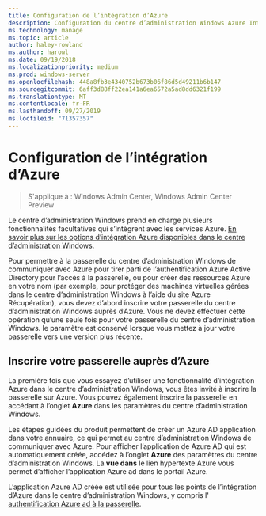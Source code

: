 ```yaml
---
title: Configuration de l’intégration d’Azure
description: Configuration du centre d’administration Windows Azure Integration (projet Honolulu). Connexion de votre passerelle du centre d’administration Windows à Azure.
ms.technology: manage
ms.topic: article
author: haley-rowland
ms.author: harowl
ms.date: 09/19/2018
ms.localizationpriority: medium
ms.prod: windows-server
ms.openlocfilehash: 448a8fb3e4340752b673b06f86d5d49211b6b147
ms.sourcegitcommit: 6aff3d88ff22ea141a6ea6572a5ad8dd6321f199
ms.translationtype: MT
ms.contentlocale: fr-FR
ms.lasthandoff: 09/27/2019
ms.locfileid: "71357357"
---
```

# <a name="configuring-azure-integration"></a>Configuration de l’intégration d’Azure

>S'applique à : Windows Admin Center, Windows Admin Center Preview

Le centre d’administration Windows prend en charge plusieurs fonctionnalités facultatives qui s’intègrent avec les services Azure. [En savoir plus sur les options d’intégration Azure disponibles dans le centre d’administration Windows.](../plan/azure-integration-options.md)

Pour permettre à la passerelle du centre d’administration Windows de communiquer avec Azure pour tirer parti de l’authentification Azure Active Directory pour l’accès à la passerelle, ou pour créer des ressources Azure en votre nom (par exemple, pour protéger des machines virtuelles gérées dans le centre d’administration Windows à l’aide du site Azure Récupération), vous devez d’abord inscrire votre passerelle du centre d’administration Windows auprès d’Azure. Vous ne devez effectuer cette opération qu’une seule fois pour votre passerelle du centre d’administration Windows. le paramètre est conservé lorsque vous mettez à jour votre passerelle vers une version plus récente.

## <a name="register-your-gateway-with-azure"></a>Inscrire votre passerelle auprès d’Azure

La première fois que vous essayez d’utiliser une fonctionnalité d’intégration Azure dans le centre d’administration Windows, vous êtes invité à inscrire la passerelle sur Azure. Vous pouvez également inscrire la passerelle en accédant à l’onglet **Azure** dans les paramètres du centre d’administration Windows.

Les étapes guidées du produit permettent de créer un Azure AD application dans votre annuaire, ce qui permet au centre d’administration Windows de communiquer avec Azure. Pour afficher l’application de Azure AD qui est automatiquement créée, accédez à l’onglet **Azure** des paramètres du centre d’administration Windows. La **vue dans** le lien hypertexte Azure vous permet d’afficher l’application Azure ad dans le portail Azure. 

L’application Azure AD créée est utilisée pour tous les points de l’intégration d’Azure dans le centre d’administration Windows, y compris l' [authentification Azure ad à la passerelle](../configure/user-access-control.md#azure-active-directory).